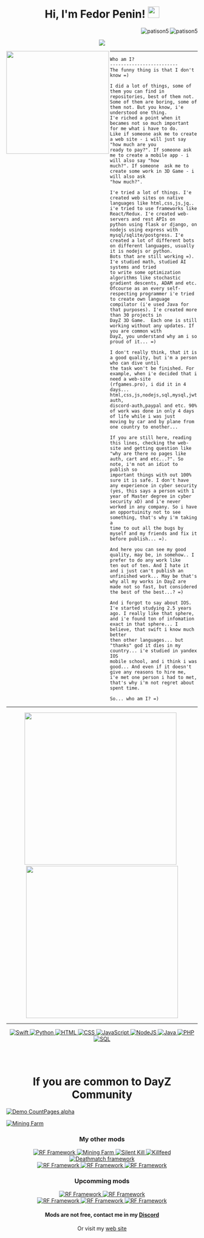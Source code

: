 <h1 align="center">
Hi, I'm Fedor Penin!
 <img src="https://media.giphy.com/media/hvRJCLFzcasrR4ia7z/giphy.gif" width="30"></h1>
 <img src="https://komarev.com/ghpvc/?username=patison5&label=Profile%20Views&color=0e75b6&style=flat" align='right' alt="patison5" />
 <img src="https://img.shields.io/github/followers/patison5?label=followers&style=social&logoColor=black" align='right' alt="patison5" />
<br/>

<!-- Typing SVG by DenverCoder1 - https://github.com/DenverCoder1/readme-typing-svg -->

<p align="center">
  <a href="https://github.com/DenverCoder1/readme-typing-svg">
    <img src="https://readme-typing-svg.herokuapp.com?lines=IOS+Developer;'MAI'+Student;Studying+in+Yandex;Swift+UIKit+Algorithms;Freelancer;Always%20learning%20new%20things&center=true&width=380&height=45">
    </a>
</p>

<!-- <img align="left" src="https://memepedia.ru/wp-content/uploads/2018/07/pikabu3.jpg" alt="" width="250" /> -->
<img align="left" src="https://i.pinimg.com/564x/69/dc/3c/69dc3cec93572d301bb75854ae260a07.jpg" alt="" width="270" />

<!-- <img align="left" src="https://psv4.userapi.com/c237331/u170877706/docs/d50/1282fefa2999/keep-working_1.gif?extra=3LTd1gPzLHq0C5DyYJVUZCMqvoobRsExcECm7GPEpBixEqMVF4pcSr33ZjxXdF6WMS3StfZJs_p4iRbX54VcXcpZfcIqI3B69biH1KYPsnsJYrBhk3wHj12-dFir9-JmWlak7I_Kx_3eQnxyh70xm1qx" alt="" width="200" style="margin:30px 30px; padding-right: 30px" /> -->


<hr>

```
Who am I?
-------------------------
The funny thing is that I don't know =)

I did a lot of things, some of them you can find in repositories, best of them not. 
Some of them are boring, some of them not. But you know, i'e understood one thing. 
I'e riched a point when it becames not so much important for me what i have to do. 
Like if someone ask me to create a web site - i will just say "how much are you 
ready to pay?". If someone ask me to create a mobile app - i will also say "how 
much?". If someone  ask me to create some work in 3D Game - i will also ask 
"how much?". 

I'e tried a lot of things. I'e created web sites on native languages like html,css,js,jq.. 
i'e tried to use frameworks like React/Redux. I'e created web-servers and rest APIs on 
python using flask or django, on nodejs using express with mysql/sqlite/postgress. I'e 
created a lot of different bots on different languages, usually it is nodejs or python. 
Bots that are still working =). I'e studied math, studied AI systems and tried
to write some optimization algorithms like stochastic gradient descents, ADAM and etc.
Ofcourse as an every self-respecting programmer i'e tried to create own language
compilator (i'e used Java for that purposes). I'e created more than 30 projects in 
DayZ 3D Game.  Each one is still working without any updates. If you are common with 
DayZ, you understand why am i so proud of it... =)

I don't really think, that it is a good quality, but i'm a person who can dive until 
the task won't be finished. For example, when i'e decided that i need a web-site 
(rfgames.pro), i did it in 4 days... html,css,js,nodejs,sql,mysql,jwt,steam-auth, 
discord-auth,paypal and etc. 90% of work was done in only 4 days of life while i was just
moving by car and by plane from one country to enother... 

If you are still here, reading this lines, checking the web-site and getting question like
"why are there no pages like auth, cart and etc...?". So note, i'm not an idiot to publish so
important things with out 100% sure it is safe. I don't have any experience in cyber security 
(yes, this says a person with 1 year of Master degree in cyber security xD) and i'e never 
worked in any company. So i have an opportuinity not to see something, that's why i'm taking a 
time to out all the bugs by myself and my friends and fix it before publish... =).

And here you can see my good quality, may be, in somehow.. I prefer to do any work like 
ten out of ten. And I hate it and i just can't publish an unfinished work... May be that's 
why all my works in DayZ are made not so fast, but considered the best of the best...? =)

And i forgot to say about IOS. I'e started studying 2.5 years ago. I really like that sphere, 
and i'e found ton of infomation exact in that sphere... I believe, that swift i know much better
then other languages... but "thanks" god it dies in my country... i'e studied in yandex IOS 
mobile school, and i think i was good... And even if it doesn't give any reasons to hire me, 
i'e met one person i had to met, that's why i'm not regret about spent time.

So... who am I? =)
```
<hr>
<!-- <h4  align="center">Programming Languages</h4> -->


<p align="center">
   <img src="https://github-readme-stats.vercel.app/api?username=patison5&show_icons=true&theme=tokyonight&hide_border=false&locale=en" width="400" />
   <span>&nbsp;</span>
   <img src="https://github-readme-streak-stats.herokuapp.com/?user=patison5&theme=tokyonight&hide_border=false" width="400"/>
</p>


<!-- [![1](https://github-readme-stats.vercel.app/api?username=patison5&show_icons=true&theme=tokyonight&hide_border=false&locale=en)](https://github.com/patison5) -->
<!-- [![2](https://github-readme-streak-stats.herokuapp.com/?user=patison5&theme=tokyonight&hide_border=false)](https://github.com/patison5) -->

<!-- [![](https://github-readme-stats.vercel.app/api/top-langs/?username=patison5&layout=compact&theme=tokyonight&hide_border=true)](https://github.com/patison5/github-readme-stats) -->

<hr>

<p align="center">
   <a href="https://github.com/search?q=user%3APatison5+is%3Arepo+language%3ASwift"> 
<!--      <img alt="Swift" src="https://img.shields.io/badge/swift-5.1-brightgreen.svg">  -->
     <img alt="Swift" src="https://img.shields.io/badge/Swift%205.1%20-%23025E8C.svg?logo=swift&logoColor=white">
   </a>
 
   <a href="https://github.com/search?q=user%3APatison5+is%3Arepo+language%3Apython">
      <img alt="Python" src="https://img.shields.io/badge/Python%20-%2314354C.svg?logo=python&logoColor=white">
   </a>
 
   <a href="https://github.com/search?q=user%3APatison5+is%3Arepo+language%3Ahtml">
      <img alt="HTML" src="https://img.shields.io/badge/HTML%20-%23E34F26.svg?logo=html5&logoColor=white">
   </a>
 
   <a href="https://github.com/search?q=user%3APatison5+is%3Arepo+language%3Acss">
      <img alt="CSS" src="https://img.shields.io/badge/CSS%20-%231572B6.svg?logo=css3&logoColor=white">
   </a>
 
   <a href="https://github.com/search?q=user%3APatison5+is%3Arepo+language%3Ajavascript">
      <img alt="JavaScript" src="https://img.shields.io/badge/JavaScript%20-%23F7DF1E.svg?logo=javascript&logoColor=black">
   </a>

   <a href="https://github.com/search?q=user%3APatison5+is%3Arepo+language%3Ajavascript">
      <img alt="NodeJS" src="https://img.shields.io/badge/Node.js%20-%2343853D.svg?logo=node.js&logoColor=white">
   </a>

   <a href="https://github.com/search?q=user%3APatison5+is%3Arepo+language%3Ajava">
      <img alt="Java" src="https://img.shields.io/badge/Java-%23007396.svg?logo=java&logoColor=white">
   </a>

   <a href="https://github.com/search?q=user%3APatison5+is%3Arepo+language%3Aphp">
      <img alt="PHP" src="https://img.shields.io/badge/PHP-%23777BB4.svg?logo=php&logoColor=white">
   </a>

   <a href="https://github.com/search?q=user%3APatison5+is%3Arepo+language%3Asql">
      <img alt="SQL" src="https://img.shields.io/badge/SQL%20-%23025E8C.svg?logo=amazon-dynamodb&logoColor=white">
   </a>
</p>

</br></br>
<h1 align="center">If you are common to DayZ Community</h1>

<!-- ![Mining Farm](https://steamuserimages-a.akamaihd.net/ugc/1928132024188657386/C23552081836F0C3F497CEF1FC9CBA555C70DFB1/?imw=5000&imh=5000&ima=fit&impolicy=Letterbox&imcolor=#000000&letterbox=false) -->

[![Demo CountPages alpha](https://share.gifyoutube.com/KzB6Gb.gif)](https://www.youtube.com/watch?v=ek1j272iAmc)

<!-- [![](https://markdown-videos.deta/youtube/ogsXd8cNQFc)](https://youtu.be/ogsXd8cNQFc) -->
[![Mining Farm](https://steamuserimages-a.akamaihd.net/ugc/1928132024188657386/C23552081836F0C3F497CEF1FC9CBA555C70DFB1/?imw=5000&imh=5000&ima=fit&impolicy=Letterbox&imcolor=#000000&letterbox=false)](https://youtu.be/ogsXd8cNQFc)

<h3 align="center">My other mods</h3>

<p align="center">
  <a href="https://steamcommunity.com/sharedfiles/filedetails/?id=2823224662">
    <img alt="RF Framework" src="https://img.shields.io/badge/RF Framework%20-%2314354C.svg?logo=RFFramework&logoColor=white">
  </a>
 
  <a href="https://steamcommunity.com/sharedfiles/filedetails/?id=2887828885&searchtext=rf+mining+farm">
    <img alt="Mining Farm" src="https://img.shields.io/badge/Mining Farm%20-%2314354C.svg?logo=RFFramework&logoColor=white">
  </a>
 
  <a href="https://steamcommunity.com/sharedfiles/filedetails/?id=2806583920">
    <img alt="Silent Kill" src="https://img.shields.io/badge/Silent Kill%20-%2314354C.svg?logo=RFFramework&logoColor=white">
  </a>
 
  <a href="https://steamcommunity.com/sharedfiles/filedetails/?id=2793666778">
    <img alt="Killfeed" src="https://img.shields.io/badge/Killfeed%20-%2314354C.svg?logo=RFFramework&logoColor=white">
  </a>
 
  <a href="https://steamcommunity.com/sharedfiles/filedetails/?id=2743560379">
    <img alt="Deathmatch framework" src="https://img.shields.io/badge/Deathmatch%20-%2314354C.svg?logo=RFFramework&logoColor=white">
  </a>
 
 </br>
 
 <a href="">
    <img alt="RF Framework" src="https://img.shields.io/badge/Helicopter Convoy%20-%2314354C.svg?logo=RFFramework&logoColor=white">
  </a>
 
  <a href="https://steamcommunity.com/sharedfiles/filedetails/?id=2828225100">
    <img alt="RF Framework" src="https://img.shields.io/badge/Black Trader%20-%2314354C.svg?logo=RFFramework&logoColor=white">
  </a>
 
 <a href="https://steamcommunity.com/sharedfiles/filedetails/?id=2961865215">
    <img alt="RF Framework" src="https://img.shields.io/badge/Predators%20-%2314354C.svg?logo=RFFramework&logoColor=white">
  </a>
</p>

<h3 align="center">Upcomming mods</h3>

<p align="center">
 
  <a href="">
    <img alt="RF Framework" src="https://img.shields.io/badge/Achieve System%20-%2314354C.svg?logo=RFFramework&logoColor=white">
  </a>
 
  <a href="">
    <img alt="RF Framework" src="https://img.shields.io/badge/Transport Spawn Selection%20-%2314354C.svg?logo=RFFramework&logoColor=white">
  </a>
 
  </br>
 
  <a href="">
    <img alt="RF Framework" src="https://img.shields.io/badge/Player Spawn Selection%20-%2314354C.svg?logo=RFFramework&logoColor=white">
  </a>
  
  <a href="">
    <img alt="RF Framework" src="https://img.shields.io/badge/Party Mod%20-%2314354C.svg?logo=RFFramework&logoColor=white">
  </a>
 
  <a href="">
    <img alt="RF Framework" src="https://img.shields.io/badge/New Raid System%20-%2314354C.svg?logo=RFFramework&logoColor=white">
  </a>
</p>



<h4 align="center">Mods are not free, contact me in my <a href="https://discord.gg/Yv5HeqqU3V">Discord</a></h4>
<p align="center">Or visit my <a href="https://rfgames.pro">web site</a></p>
